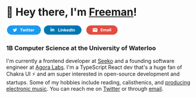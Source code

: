 # 👋 Hey there, I'm [Freeman](https://freemanjiang.com/)!

<a href="https://twitter.com/freemanxjiang" title="Twitter"><img src="/assets/TwitterSM.svg"  height="25" aria-hidden="true"></a> <a href="https://www.linkedin.com/in/freemanjiang/" title="LinkedIn"><img src="/assets/LinkedInSM.svg" height="25" aria-hidden="true" style="margin-right: 5px;"></a> <a href="mailto:freeman.jiang.ca@gmail.com" title="Email"><img src="/assets/GmailSM.svg" height="25" aria-hidden="true"></a>
### 1B Computer Science at the University of Waterloo 

I'm currently a frontend developer at [Seeko](https://www.getseeko.com/) and a founding software engineer at [Agora Labs](https://www.agoralabs.xyz/). I'm a TypeScript React dev that's a huge fan of Chakra UI ⚡️ and am super interested in open-source development and startups. Some of my hobbies include reading, calisthenics, and [producing electronic music](https://www.youtube.com/sevenaries). You can reach me on [Twitter](https://twitter.com/freemanxjiang) or through [email](mailto:freeman.jiang.ca@gmail.com).
